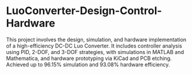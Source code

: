 # LuoConverter-Design-Control-Hardware
This project involves the design, simulation, and hardware implementation of a high-efficiency DC-DC Luo Converter. It includes controller analysis using PID, 2-DOF, and 3-DOF strategies, with simulations in MATLAB and Mathematica, and hardware prototyping via KiCad and PCB etching. Achieved up to 96.15% simulation and 93.08% hardware efficiency.
